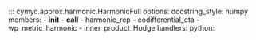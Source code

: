 ::: cymyc.approx.harmonic.HarmonicFull
    options:
        docstring_style: numpy
        <!-- heading_level: 1 -->
        members:
            - __init__
            - __call__
            - harmonic_rep
            - codifferential_eta
            - wp_metric_harmonic
            - inner_product_Hodge
    handlers:
        python: